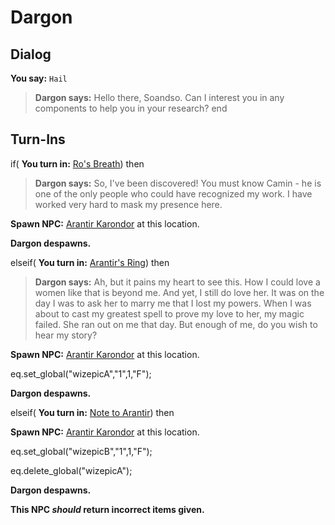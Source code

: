 # Dargon
## Dialog

**You say:** `Hail`



>**Dargon says:** Hello there, Soandso.  Can I interest you in any components to help you in your research?
end

## Turn-Ins



if( **You turn in:** [Ro's Breath](/item/14331)) then 


>**Dargon says:** So, I've been discovered! You must know Camin - he is one of the only people who could have recognized my work. I have worked very hard to mask my presence here.


**Spawn NPC:**  [Arantir Karondor](/npc/29089) at this location.


**Dargon despawns.**



elseif( **You turn in:** [Arantir's Ring](/item/14335)) then


>**Dargon says:** Ah, but it pains my heart to see this. How I could love a women like that is beyond me. And yet, I still do love her. It was on the day I was to ask her to marry me that I lost my powers. When I was about to cast my greatest spell to prove my love to her, my magic failed. She ran out on me that day. But enough of me, do you wish to hear my story?


**Spawn NPC:**  [Arantir Karondor](/npc/29089) at this location.


eq.set_global("wizepicA","1",1,"F");


**Dargon despawns.**



elseif( **You turn in:** [Note to Arantir](/item/18168)) then


**Spawn NPC:**  [Arantir Karondor](/npc/29089) at this location.


eq.set_global("wizepicB","1",1,"F");


eq.delete_global("wizepicA");


**Dargon despawns.**

**This NPC *should* return incorrect items given.**





